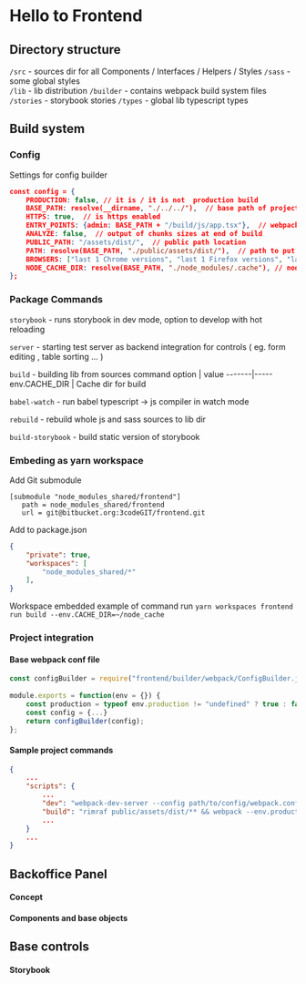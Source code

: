 
# Hello to Frontend   

## Directory structure  
`/src` - sources dir for all Components / Interfaces / Helpers / Styles
`/sass` - some global styles  
`/lib` - lib distribution
`/builder` - contains webpack build system files
`/stories` - storybook stories
`/types` - global lib typescript types
## Build system  

### Config
Settings for config builder
```json
const config = {  
    PRODUCTION: false, // it is / it is not  production build
	BASE_PATH: resolve(__dirname, "./../../"),  // base path of project
	HTTPS: true,  // is https enabled
	ENTRY_POINTS: {admin: BASE_PATH + "/build/js/app.tsx"},  // webpack entry points
	ANALYZE: false,  // output of chunks sizes at end of build 
	PUBLIC_PATH: "/assets/dist/",  // public path location
	PATH: resolve(BASE_PATH, "./public/assets/dist/"),  // path to put compiled sources
	BROWSERS: ["last 1 Chrome versions", "last 1 Firefox versions", "last 1 Edge versions"], // @babel/preset-env settings for browsers
	NODE_CACHE_DIR: resolve(BASE_PATH, "./node_modules/.cache"), // node cache dir 
};
```
### Package Commands  
  
`storybook` - runs storybook in dev mode, option to develop with hot reloading   
  
`server` - starting test server as  backend integration for controls ( eg. form editing , table sorting ... )

`build` - building lib from sources
command option | value
-------|-----
env.CACHE_DIR | Cache dir for build


`babel-watch` - run babel typescript -> js compiler in watch mode  
  
`rebuild` - rebuild whole js and sass sources to lib dir  

`build-storybook`   - build static version of storybook

### Embeding as yarn workspace
Add Git submodule
```
[submodule "node_modules_shared/frontend"]  
   path = node_modules_shared/frontend  
   url = git@bitbucket.org:3codeGIT/frontend.git
   ```
Add to package.json 
```json
{
	"private": true,  
	"workspaces": [  
	    "node_modules_shared/*"  
	], 
}
```
Workspace embedded example of command run
`yarn workspaces frontend run build --env.CACHE_DIR=~/node_cache`

### Project integration
#### Base webpack conf file
```js
const configBuilder = require("frontend/builder/webpack/ConfigBuilder.js");  
  
module.exports = function(env = {}) {  
	const production = typeof env.production != "undefined" ? true : false;
    const config = {...}
	return configBuilder(config);   
};
```
#### Sample project commands
```json
{
	...
	"scripts": {
		...
		"dev": "webpack-dev-server --config path/to/config/webpack.config.js",  
		"build": "rimraf public/assets/dist/** && webpack --env.production --config path/to/config/webpack.config.js",
		...
	}
	...
}
```

## Backoffice Panel
#### Concept

#### Components and base objects

## Base controls  
#### Storybook 
